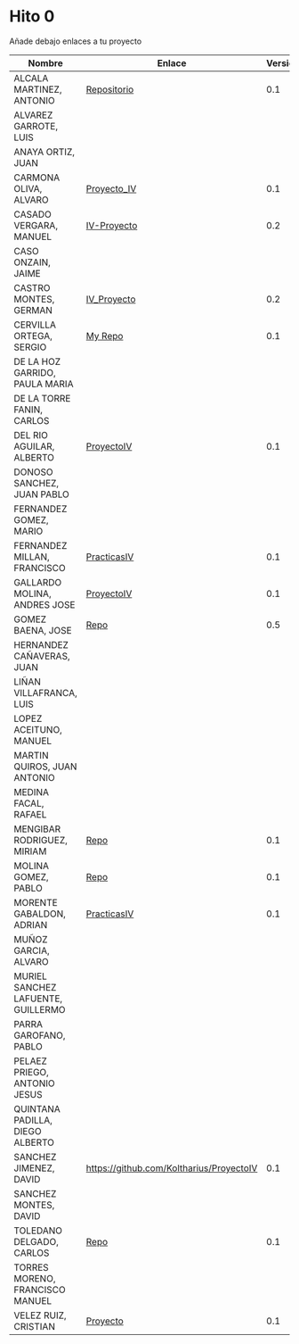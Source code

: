 # Hito 0


Añade debajo enlaces a tu proyecto


| Nombre | Enlace | Versión |
|--------|--------|---------|
| ALCALA MARTINEZ, ANTONIO | [Repositorio](https://github.com/AntonioAlcM/ProyectoIV17-18) | 0.1 |
| ALVAREZ GARROTE, LUIS | | |
| ANAYA ORTIZ, JUAN| | |
| CARMONA OLIVA, ALVARO|[Proyecto_IV](https://github.com/alvarocarmona6/ProyectoIV) |0.1 |
| CASADO VERGARA, MANUEL| [IV-Proyecto](https://github.com/cvlolo/IV-Proyecto) | 0.2 |
| CASO ONZAIN, JAIME| | |
| CASTRO MONTES, GERMAN|[IV_Proyecto](https://github.com/patamimbre/IV_Proyecto) | 0.2 |
| CERVILLA ORTEGA, SERGIO| [My Repo](https://github.com/Cerv1/IV-Project) | 0.1 |
| DE LA HOZ GARRIDO, PAULA MARIA| | |
| DE LA TORRE FANIN, CARLOS| | |
| DEL RIO AGUILAR, ALBERTO|[ProyectoIV](https://github.com/berbus/proyectoIV) | 0.1 |
| DONOSO SANCHEZ, JUAN PABLO| | |
| FERNANDEZ GOMEZ, MARIO| | |
| FERNANDEZ MILLAN, FRANCISCO|[PracticasIV](https://github.com/franfermi/Infraestructura-Virtual_IV) | 0.1 |
| GALLARDO MOLINA, ANDRES JOSE|[ProyectoIV](https://github.com/Maverick94/IV_Proyecto)| 0.1 |
| GOMEZ BAENA, JOSE|[Repo](https://github.com/josegob/IV-1718-Proyectos) |0.5|
| HERNANDEZ CAÑAVERAS, JUAN| | |
| LIÑAN VILLAFRANCA, LUIS| | |
| LOPEZ ACEITUNO, MANUEL| | |
| MARTIN QUIROS, JUAN ANTONIO| | |
| MEDINA FACAL, RAFAEL| | |
| MENGIBAR RODRIGUEZ, MIRIAM| [Repo](https://github.com/mirismr/proyectoIV17-18) | 0.1 |
| MOLINA GOMEZ, PABLO| [Repo](https://github.com/pmolinag/proyecto) | 0.1 |
| MORENTE GABALDON, ADRIAN| [PracticasIV](https://github.com/adrianmorente/PracticasIV) | 0.1 |
| MUÑOZ GARCIA, ALVARO| | |
| MURIEL SANCHEZ LAFUENTE, GUILLERMO| | |
| PARRA GAROFANO, PABLO| | |
| PELAEZ PRIEGO, ANTONIO JESUS| | |
| QUINTANA PADILLA, DIEGO ALBERTO| | |
| SANCHEZ JIMENEZ, DAVID| https://github.com/Koltharius/ProyectoIV | 0.1 |
| SANCHEZ MONTES, DAVID| | |
| TOLEDANO DELGADO, CARLOS|[Repo](https://github.com/carlillostole/proyectoIV17-18) | 0.1 |
| TORRES MORENO, FRANCISCO MANUEL| | |
| VELEZ RUIZ, CRISTIAN| [Proyecto](https://github.com/ainokila/ProyectoIV) | 0.1|
